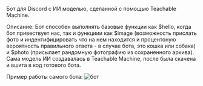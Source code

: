 Бот для Discord с ИИ моделью, сделанной с помощью Teachable Machine.

Описание: Бот способен выполнять базовые функции как $hello, когда бот привествует нас, так и функциии как $image (возможность прислать фото и индентифицировать 
что на нем находится и процентоную вероятность правильного ответа - в случае бота, это кошка или собака) и $photo (присылает рандомную фотографию из сохраненного архива). 
Сама модель ИИ создавалась в Teachable Machine, после была скачена и вшита в код готового бота. 

Пример работы самого бота: ![бот](https://github.com/loqisun/AI_bot/assets/136917046/8542d918-b72f-4849-8e39-edca7be2a072)
